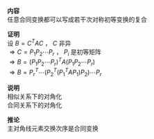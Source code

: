 **内容**  
任意合同变换都可以写成若干次对称初等变换的复合  
  
**证明**  
设 $B=C^TAC$ ， $C$ 非异  
 $\Rightarrow C=P_1P_2\cdots P_r$ ， $P_i$ 是初等矩阵  
 $\Rightarrow B=(P_1P_2\cdots P_r)^TA(P_1P_2\cdots P_r)$  
 $\Rightarrow B= P_r^T\cdots(P_2^T(P_1^TAP_1)P_2)\cdots P_r$  
  
**说明**  
相似关系下的对角化  
合同关系下的对角化  
  
**推论**  
主对角线元素交换次序是合同变换  
